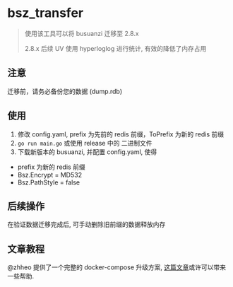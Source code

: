 # bsz_transfer

> 使用该工具可以将 busuanzi 迁移至 2.8.x
>
> 2.8.x 后续 UV 使用 hyperloglog 进行统计, 有效的降低了内存占用

## 注意

迁移前，请务必备份您的数据 (dump.rdb)

## 使用

1. 修改 config.yaml, prefix 为先前的 redis 前缀，ToPrefix 为新的 redis 前缀
2. `go run main.go` 或使用 release 中的 二进制文件
3. 下载新版本的 busuanzi, 并配置 config.yaml, 使得 

- prefix 为新的 redis 前缀
- Bsz.Encrypt = MD532
- Bsz.PathStyle = false

## 后续操作

在验证数据迁移完成后, 可手动删除旧前缀的数据释放内存


## 文章教程

@zhheo 提供了一个完整的 docker-compose 升级方案, [这篇文章](https://blog.zhheo.com/p/7b5f.html)或许可以带来一些帮助.
